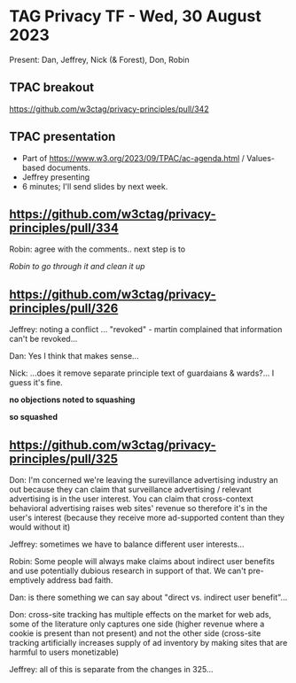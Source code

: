 # TAG Privacy TF - Wed, 30 August 2023

Present: Dan, Jeffrey, Nick (& Forest), Don, Robin

## TPAC breakout

https://github.com/w3ctag/privacy-principles/pull/342

## TPAC presentation

* Part of https://www.w3.org/2023/09/TPAC/ac-agenda.html / Values-based documents.
* Jeffrey presenting
* 6 minutes; I'll send slides by next week.

## https://github.com/w3ctag/privacy-principles/pull/334

Robin: agree with the comments.. next step is to 

*Robin to go through it and clean it up*

## https://github.com/w3ctag/privacy-principles/pull/326

Jeffrey: noting a conflict ... "revoked" - martin complained that information can't be revoked... 

Dan: Yes I think that makes sense...

Nick: ...does it remove separate principle text of guardaians & wards?...  I guess it's fine.

**no objections noted to squashing**

**so squashed**

## https://github.com/w3ctag/privacy-principles/pull/325

Don: I'm concerned we're leaving the surevillance advertising industry an out because they can claim that surveillance advertising / relevant advertising is in the user interest.  You can claim that cross-context behavioral advertising raises web sites' revenue so therefore it's in the user's interest (because they receive more ad-supported content than they would without it)

Jeffrey: sometimes we have to balance different user interests...

Robin: Some people will always make claims about indirect user benefits and use potentially dubious research in support of that. We can't pre-emptively address bad faith.

Dan: is there something we can say about "direct vs. indirect user benefit"...

Don: cross-site tracking has multiple effects on the market for web ads, some of the literature only captures one side (higher revenue where a cookie is present than not present) and not the other side (cross-site tracking artificially increases supply of ad inventory by making sites that are harmful to users monetizable)

Jeffrey: all of this is separate from the changes in 325... 

